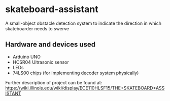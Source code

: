 # skateboard-assistant #
A small-object obstacle detection system to indicate the direction in which skateboarder needs to swerve

## Hardware and devices used ##
 * Arduino UNO
 * HCSR04 Ultrasonic sensor
 * LEDs
 * 74LS00 chips (for implementing decoder system physically)

Further description of project can be found at: https://wiki.illinois.edu/wiki/display/ECE110HLSF15/THE+SKATEBOARD+ASSISTANT
